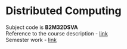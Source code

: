 # Distributed Computing

Subject code is **B2M32DSVA** <br>
Reference to the course description - [link](https://moodle.fel.cvut.cz/course/view.php?id=8214) <br>
Semester work - [link](https://github.com/mikicit/dchat)
